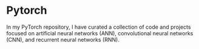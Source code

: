 # Pytorch
In my PyTorch repository, I have curated a collection of code and projects focused on artificial neural networks (ANN), convolutional neural networks (CNN), and recurrent neural networks (RNN).
